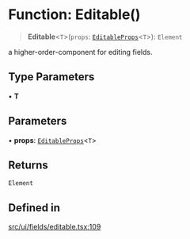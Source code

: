 # Function: Editable()

> **Editable**\<`T`\>(`props`: [`EditableProps`](../interfaces/EditableProps.md)\<`T`\>): `Element`

a higher-order-component for editing fields.

## Type Parameters

• **T**

## Parameters

• **props**: [`EditableProps`](../interfaces/EditableProps.md)\<`T`\>

## Returns

`Element`

## Defined in

[src/ui/fields/editable.tsx:109](https://github.com/blacksmithgu/datacore/blob/b2f12b09abf3864956181ba4f5c7075bc281ce27/src/ui/fields/editable.tsx#L109)
